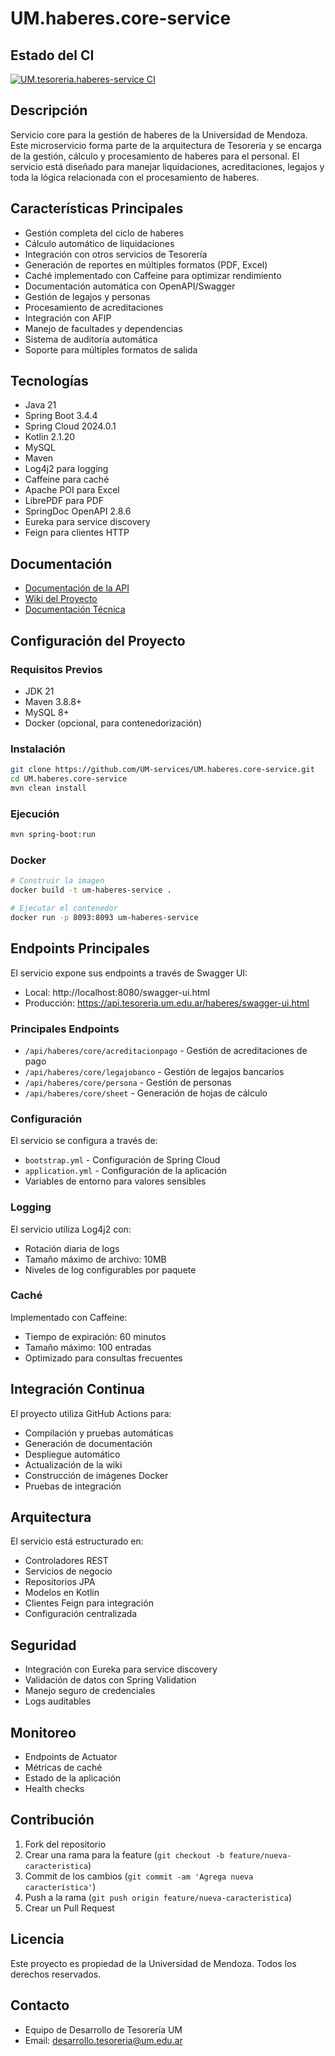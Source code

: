 # UM.haberes.core-service

## Estado del CI

[![UM.tesoreria.haberes-service CI](https://github.com/UM-services/UM.haberes.core-service/actions/workflows/maven.yml/badge.svg)](https://github.com/UM-services/UM.haberes.core-service/actions/workflows/maven.yml)

## Descripción

Servicio core para la gestión de haberes de la Universidad de Mendoza. Este microservicio forma parte de la arquitectura de Tesorería y se encarga de la gestión, cálculo y procesamiento de haberes para el personal. El servicio está diseñado para manejar liquidaciones, acreditaciones, legajos y toda la lógica relacionada con el procesamiento de haberes.

## Características Principales

- Gestión completa del ciclo de haberes
- Cálculo automático de liquidaciones
- Integración con otros servicios de Tesorería
- Generación de reportes en múltiples formatos (PDF, Excel)
- Caché implementado con Caffeine para optimizar rendimiento
- Documentación automática con OpenAPI/Swagger
- Gestión de legajos y personas
- Procesamiento de acreditaciones
- Integración con AFIP
- Manejo de facultades y dependencias
- Sistema de auditoría automática
- Soporte para múltiples formatos de salida

## Tecnologías

- Java 21
- Spring Boot 3.4.4
- Spring Cloud 2024.0.1
- Kotlin 2.1.20
- MySQL
- Maven
- Log4j2 para logging
- Caffeine para caché
- Apache POI para Excel
- LibrePDF para PDF
- SpringDoc OpenAPI 2.8.6
- Eureka para service discovery
- Feign para clientes HTTP

## Documentación

- [Documentación de la API](https://um-services.github.io/UM.haberes.core-service)
- [Wiki del Proyecto](https://github.com/UM-services/UM.haberes.core-service/wiki)
- [Documentación Técnica](https://um-services.github.io/UM.haberes.core-service/project-documentation)

## Configuración del Proyecto

### Requisitos Previos

- JDK 21
- Maven 3.8.8+
- MySQL 8+
- Docker (opcional, para contenedorización)

### Instalación

```bash
git clone https://github.com/UM-services/UM.haberes.core-service.git
cd UM.haberes.core-service
mvn clean install
```

### Ejecución

```bash
mvn spring-boot:run
```

### Docker

```bash
# Construir la imagen
docker build -t um-haberes-service .

# Ejecutar el contenedor
docker run -p 8093:8093 um-haberes-service
```

## Endpoints Principales

El servicio expone sus endpoints a través de Swagger UI:
- Local: http://localhost:8080/swagger-ui.html
- Producción: https://api.tesoreria.um.edu.ar/haberes/swagger-ui.html

### Principales Endpoints

- `/api/haberes/core/acreditacionpago` - Gestión de acreditaciones de pago
- `/api/haberes/core/legajobanco` - Gestión de legajos bancarios
- `/api/haberes/core/persona` - Gestión de personas
- `/api/haberes/core/sheet` - Generación de hojas de cálculo

### Configuración

El servicio se configura a través de:
- `bootstrap.yml` - Configuración de Spring Cloud
- `application.yml` - Configuración de la aplicación
- Variables de entorno para valores sensibles

### Logging

El servicio utiliza Log4j2 con:
- Rotación diaria de logs
- Tamaño máximo de archivo: 10MB
- Niveles de log configurables por paquete

### Caché

Implementado con Caffeine:
- Tiempo de expiración: 60 minutos
- Tamaño máximo: 100 entradas
- Optimizado para consultas frecuentes

## Integración Continua

El proyecto utiliza GitHub Actions para:
- Compilación y pruebas automáticas
- Generación de documentación
- Despliegue automático
- Actualización de la wiki
- Construcción de imágenes Docker
- Pruebas de integración

## Arquitectura

El servicio está estructurado en:
- Controladores REST
- Servicios de negocio
- Repositorios JPA
- Modelos en Kotlin
- Clientes Feign para integración
- Configuración centralizada

## Seguridad

- Integración con Eureka para service discovery
- Validación de datos con Spring Validation
- Manejo seguro de credenciales
- Logs auditables

## Monitoreo

- Endpoints de Actuator
- Métricas de caché
- Estado de la aplicación
- Health checks

## Contribución

1. Fork del repositorio
2. Crear una rama para la feature (`git checkout -b feature/nueva-caracteristica`)
3. Commit de los cambios (`git commit -am 'Agrega nueva característica'`)
4. Push a la rama (`git push origin feature/nueva-caracteristica`)
5. Crear un Pull Request

## Licencia

Este proyecto es propiedad de la Universidad de Mendoza. Todos los derechos reservados.

## Contacto

- Equipo de Desarrollo de Tesorería UM
- Email: desarrollo.tesoreria@um.edu.ar
